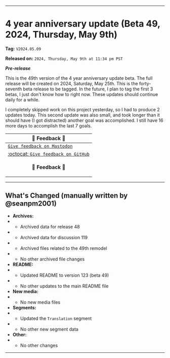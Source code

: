 
***

# 4 year anniversary update (Beta 49, 2024, Thursday, May 9th)

**Tag:** `V2024.05.09`

**Released on:** `2024, Thursday, May 9th at 11:34 pm PST`

***Pre-release***

This is the 49th version of the 4 year anniversary update beta. The full release will be created on 2024, Saturday, May 25th. This is the forty-seventh beta release to be tagged. In the future, I plan to tag the first 3 betas, I just don't know how to right now. These updates should continue daily for a while.

I completely skipped work on this project yesterday, so I had to produce 2 updates today. This second update was also small, and took longer than it should have (I got distracted) another goal was accomplished. I still have 16 more days to accomplish the last 7 goals.

| 📣️ Feedback 💬️ |
|---|
| [`Give feedback on Mastodon`](https://techhub.social/deck/@seanpm2001/112237731368032617) |
| [:octocat: `Give feedback on GitHub`](https://github.com/seanpm2001/seanpm2001/discussions/120/) |
| <p align="center"><b>💬️ Feedback 📣️</b></p> |

---

## What's Changed (manually written by @seanpm2001)

- **Archives:**
- - Archived data for release 48
- - Archived data for discussion 119
- - Archived files related to the 49th remodel <!-- This number should be 1 higher than the release data 2 lines above, and should match the README beta version) !-->
- - No other archived file changes
- **README:**
- - Updated README to version 123 (beta 49)
- - No other updates to the main README file
- **New media:**
- - No new media files
- **Segments:**
- - Updated the `Translation` segment
- - No other new segment data
- **Other:**
- - No other changes

***
